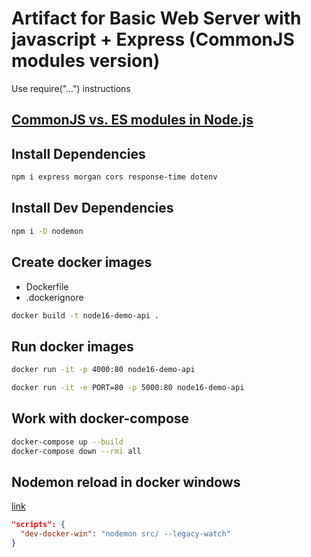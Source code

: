 # Artifact for Basic Web Server with javascript + Express (CommonJS modules version)

Use require("...") instructions

## [CommonJS vs. ES modules in Node.js](https://blog.logrocket.com/commonjs-vs-es-modules-node-js/)

## Install Dependencies

```bash
npm i express morgan cors response-time dotenv
```

## Install Dev Dependencies

```bash
npm i -D nodemon
```

## Create docker images

- Dockerfile
- .dockerignore

```bash
docker build -t node16-demo-api .
```

## Run docker images

```bash
docker run -it -p 4000:80 node16-demo-api
```

```bash
docker run -it -e PORT=80 -p 5000:80 node16-demo-api
```

## Work with docker-compose

```bash
docker-compose up --build
docker-compose down --rmi all
```

## Nodemon reload in docker windows

[link](https://errorsfixing.com/nodemon-doesnt-restart-in-windows-docker-environment/)

```json
"scripts": {
  "dev-docker-win": "nodemon src/ --legacy-watch"
}
```
